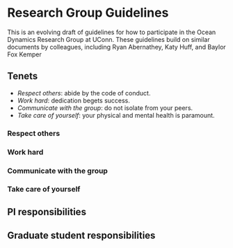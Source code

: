 # Research Group Guidelines

This is an evolving draft of guidelines for how to participate in the Ocean Dynamics
Research Group at UConn. These guidelines build on similar documents by
colleagues, including Ryan Abernathey, Katy Huff, and Baylor Fox Kemper

## Tenets

- *Respect others*: abide by the code of conduct.
- *Work hard*: dedication begets success.
- *Communicate with the group*: do not isolate from your peers.
- *Take care of yourself*: your physical and mental health is paramount.

### Respect others

### Work hard 

### Communicate with the group

### Take care of yourself

## PI responsibilities

## Graduate student responsibilities


